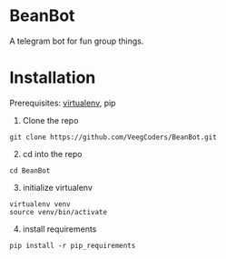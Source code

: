 BeanBot
=======

A telegram bot for fun group things. 

# Installation

Prerequisites: [virtualenv](https://virtualenv.pypa.io/en/stable/installation/), pip

1. Clone the repo
```
git clone https://github.com/VeegCoders/BeanBot.git
```
2. cd into the repo
```
cd BeanBot
```
3. initialize virtualenv
```
virtualenv venv
source venv/bin/activate
```
4. install requirements
```
pip install -r pip_requirements
```